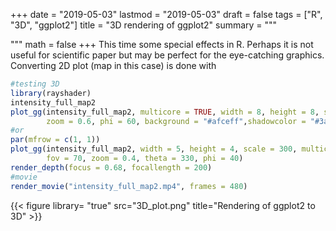 +++
date = "2019-05-03"
lastmod = "2019-05-03"
draft = false
tags = ["R", "3D", "ggplot2"]
title = "3D rendering of ggplot2"
summary = """

"""
math = false
+++
This time some special effects in R. Perhaps it is not useful for scientific paper but may be perfect for the eye-catching graphics. Converting 2D plot (map in this case) is done with  


```r
#testing 3D
library(rayshader)
intensity_full_map2
plot_gg(intensity_full_map2, multicore = TRUE, width = 8, height = 8, scale = 300,
        zoom = 0.6, phi = 60, background = "#afceff",shadowcolor = "#3a4f70")
#or
par(mfrow = c(1, 1))
plot_gg(intensity_full_map2, width = 5, height = 4, scale = 300, multicore = TRUE, windowsize = c(1200, 960),
        fov = 70, zoom = 0.4, theta = 330, phi = 40)
render_depth(focus = 0.68, focallength = 200)
#movie
render_movie("intensity_full_map2.mp4", frames = 480)

```
{{< figure library= "true" src="3D_plot.png" title="Rendering of ggplot2 to 3D" >}}
